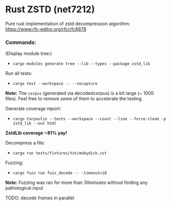 # Rust ZSTD (net7212)

Pure rust implementation of zstd decompression algorithm: https://www.rfc-editor.org/rfc/rfc8878

### Commands:

(Display module tree:)
- `cargo modules generate tree --lib --types --package zstd_lib`

Run all tests:
- `cargo test --workspace -- --nocapture `

**Note:** The `corpus` (generated via decodedcorpus) is a bit large (~ 1000 files). Feel free to remove some of them 
to accelerate the testing

Generate coverage report:
- `cargo tarpaulin --tests --workspace --count --line --force-clean -p zstd_lib --out html`

**ZstdLib coverage ~81% yay!**

Decompress a file:
- `cargo run tests/fixtures/txt/mobydick.zst `

Fuzzing:
- `cargo fuzz run fuzz_decode -- -timeout=10`

**Note:** Fuzzing was ran for more than 30minutes without finding any pathological input

TODO: decode frames in parallel
